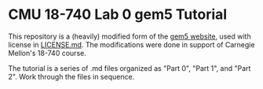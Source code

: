 # CMU 18-740 Lab 0 gem5 Tutorial
This repository is a (heavily) modified form of the [gem5 website](https://github.com/gem5/website), used with license in [LICENSE.md](LICENSE.md). The modifications were done in support of Carnegie Mellon's 18-740 course.

The tutorial is a series of .md files organized as "Part 0", "Part 1", and "Part 2". Work through the files in sequence.
